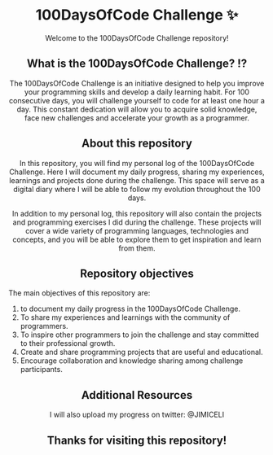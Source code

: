 # <div align="center"> 100DaysOfCode Challenge ✨ </div>  

<div align="center"> Welcome to the 100DaysOfCode Challenge repository! </div>

## <div align="center"> What is the 100DaysOfCode Challenge? ⁉ </div>

<div align="center"> The 100DaysOfCode Challenge is an initiative designed to help you improve your programming skills and develop a daily learning habit. For 100 consecutive days, you will challenge yourself to code for at least one hour a day. This constant dedication will allow you to acquire solid knowledge, face new challenges and accelerate your growth as a programmer. </div>

## <div align="center">About this repository</div>

<div align="center"> In this repository, you will find my personal log of the 100DaysOfCode Challenge. Here I will document my daily progress, sharing my experiences, learnings and projects done during the challenge. This space will serve as a digital diary where I will be able to follow my evolution throughout the 100 days. 

In addition to my personal log, this repository will also contain the projects and programming exercises I did during the challenge. These projects will cover a wide variety of programming languages, technologies and concepts, and you will be able to explore them to get inspiration and learn from them. </div>

## <div align="center">Repository objectives</div>

The main objectives of this repository are:

1. to document my daily progress in the 100DaysOfCode Challenge.
2. To share my experiences and learnings with the community of programmers.
3. To inspire other programmers to join the challenge and stay committed to their professional growth.
4. Create and share programming projects that are useful and educational.
5. Encourage collaboration and knowledge sharing among challenge participants.

## <div align="center">Additional Resources</div>

<div align="center"> I will also upload my progress on twitter: @JIMICELI </div>

## <div align="center">Thanks for visiting this repository!</div>
